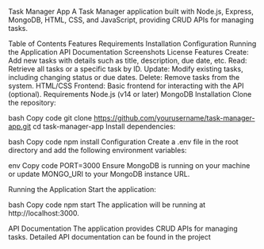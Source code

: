 

Task Manager App
A Task Manager application built with Node.js, Express, MongoDB, HTML, CSS, and JavaScript, providing CRUD APIs for managing tasks.

Table of Contents
Features
Requirements
Installation
Configuration
Running the Application
API Documentation
Screenshots
License
Features
Create: Add new tasks with details such as title, description, due date, etc.
Read: Retrieve all tasks or a specific task by ID.
Update: Modify existing tasks, including changing status or due dates.
Delete: Remove tasks from the system.
HTML/CSS Frontend: Basic frontend for interacting with the API (optional).
Requirements
Node.js (v14 or later)
MongoDB
Installation
Clone the repository:

bash
Copy code
git clone https://github.com/yourusername/task-manager-app.git
cd task-manager-app
Install dependencies:

bash
Copy code
npm install
Configuration
Create a .env file in the root directory and add the following environment variables:

env
Copy code
PORT=3000
Ensure MongoDB is running on your machine or update MONGO_URI to your MongoDB instance URL.

Running the Application
Start the application:

bash
Copy code
npm start
The application will be running at http://localhost:3000.

API Documentation
The application provides CRUD APIs for managing tasks. Detailed API documentation can be found in the project
